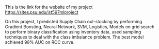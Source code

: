 This is the link for the website of my project
https://sites.psu.edu/ist597mlproject

On this project, I predicted Supply Chain out-stocking by performing Gradient Boosting, Neural Network, SVM, Logistics, Models on grid search 
to perform binary classification using inventory data, used sampling techniques to deal with the class imbalance problem.
The best model achieved 98% AUC on ROC curve.
